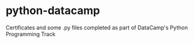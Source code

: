 # python-datacamp
Certificates and some .py files completed as part of DataCamp's Python Programming Track
